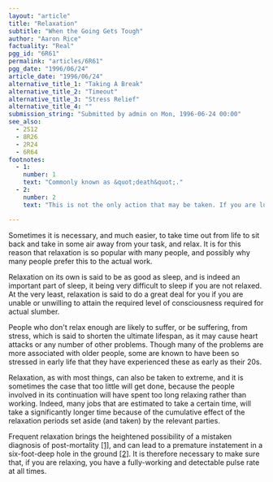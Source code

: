 ```yaml
---
layout: "article"
title: "Relaxation"
subtitle: "When the Going Gets Tough"
author: "Aaron Rice"
factuality: "Real"
pgg_id: "6R61"
permalink: "articles/6R61"
pgg_date: "1996/06/24"
article_date: "1996/06/24"
alternative_title_1: "Taking A Break"
alternative_title_2: "Timeout"
alternative_title_3: "Stress Relief"
alternative_title_4: ""
submission_string: "Submitted by admin on Mon, 1996-06-24 00:00"
see_also:
  - 2S12
  - 8R26
  - 2R24
  - 6R64
footnotes: 
  - 1:
    number: 1
    text: "Commonly known as &quot;death&quot;."
  - 2:
    number: 2
    text: "This is not the only action that may be taken. If you are lucky, you will be sat behind a desk and paid an incredibly large salary."

---
```

<div>
<p>Sometimes it is necessary, and much easier, to take time out from life to sit back and take in some air away from your task, and relax. It is for this reason that relaxation is so popular with many people, and possibly why many people prefer this to the actual work.</p>
<p>Relaxation on its own is said to be as good as sleep, and is indeed an important part of sleep, it being very difficult to sleep if you are not relaxed. At the very least, relaxation is said to do a great deal for you if you are unable or unwilling to attain the required level of consciousness required for actual slumber.</p>
<p>People who don't relax enough are likely to suffer, or be suffering, from stress, which is said to shorten the ultimate lifespan, as it may cause heart attacks or any number of other problems. Though many of the problems are more associated with older people, some are known to have been so stressed in early life that they have experienced these as early as their 20s.</p>
<p>Relaxation, as with most things, can also be taken to extreme, and it is sometimes the case that too little will get done, because the people involved in its continuation will have spent too long relaxing rather than working. Indeed, many jobs that are estimated to take a certain time, will take a significantly longer time because of the cumulative effect of the relaxation periods set aside (and taken) by the relevant parties.</p>
<p>Frequent relaxation brings the heightened possibility of a mistaken diagnosis of post-mortality <a href="#footnote-body.1" name="footnote-link.1" class="footnote-link">[1]</a>, and can lead to a premature instatement in a six-foot-deep hole in the ground <a href="#footnote-body.2" name="footnote-link.2" class="footnote-link">[2]</a>. It is therefore necessary to make sure that, if you are relaxing, you have a fully-working and detectable pulse rate at all times.</p>
</div>
